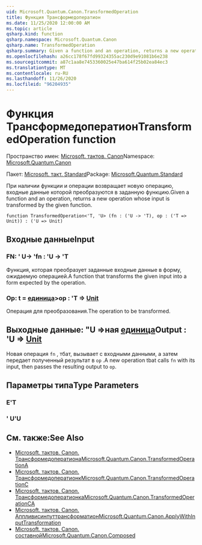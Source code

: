 ```yaml
---
uid: Microsoft.Quantum.Canon.TransformedOperation
title: Функция Трансформедоператион
ms.date: 11/25/2020 12:00:00 AM
ms.topic: article
qsharp.kind: function
qsharp.namespace: Microsoft.Quantum.Canon
qsharp.name: TransformedOperation
qsharp.summary: Given a function and an operation, returns a new operation whose input is transformed by the given function.
ms.openlocfilehash: a26cc178f67fd99324355ac230d9e91081b6e238
ms.sourcegitcommit: a87c1aa8e7453360025e47ba614f25b02ea84ec3
ms.translationtype: MT
ms.contentlocale: ru-RU
ms.lasthandoff: 11/26/2020
ms.locfileid: "96204935"
---
```

# <a name="transformedoperation-function"></a><span data-ttu-id="455af-102">Функция Трансформедоператион</span><span class="sxs-lookup"><span data-stu-id="455af-102">TransformedOperation function</span></span>

<span data-ttu-id="455af-103">Пространство имен: [Microsoft. тактов. Canon](xref:Microsoft.Quantum.Canon)</span><span class="sxs-lookup"><span data-stu-id="455af-103">Namespace: [Microsoft.Quantum.Canon](xref:Microsoft.Quantum.Canon)</span></span>

<span data-ttu-id="455af-104">Пакет: [Microsoft. такт. Standard](https://nuget.org/packages/Microsoft.Quantum.Standard)</span><span class="sxs-lookup"><span data-stu-id="455af-104">Package: [Microsoft.Quantum.Standard](https://nuget.org/packages/Microsoft.Quantum.Standard)</span></span>


<span data-ttu-id="455af-105">При наличии функции и операции возвращает новую операцию, входные данные которой преобразуются в заданную функцию.</span><span class="sxs-lookup"><span data-stu-id="455af-105">Given a function and an operation, returns a new operation whose input is transformed by the given function.</span></span>

```qsharp
function TransformedOperation<'T, 'U> (fn : ('U -> 'T), op : ('T => Unit)) : ('U => Unit)
```


## <a name="input"></a><span data-ttu-id="455af-106">Входные данные</span><span class="sxs-lookup"><span data-stu-id="455af-106">Input</span></span>

### <a name="fn--u---t"></a><span data-ttu-id="455af-107">FN: ' U-> '</span><span class="sxs-lookup"><span data-stu-id="455af-107">fn : 'U -> 'T</span></span>

<span data-ttu-id="455af-108">Функция, которая преобразует заданные входные данные в форму, ожидаемую операцией.</span><span class="sxs-lookup"><span data-stu-id="455af-108">A function that transforms the given input into a form expected by the operation.</span></span>


### <a name="op--t--unit"></a><span data-ttu-id="455af-109">Op: t = [единица](xref:microsoft.quantum.lang-ref.unit)></span><span class="sxs-lookup"><span data-stu-id="455af-109">op : 'T => [Unit](xref:microsoft.quantum.lang-ref.unit)</span></span> 

<span data-ttu-id="455af-110">Операция для преобразования.</span><span class="sxs-lookup"><span data-stu-id="455af-110">The operation to be transformed.</span></span>



## <a name="output--u--unit"></a><span data-ttu-id="455af-111">Выходные данные: "U =>ная [единица](xref:microsoft.quantum.lang-ref.unit)</span><span class="sxs-lookup"><span data-stu-id="455af-111">Output : 'U => [Unit](xref:microsoft.quantum.lang-ref.unit)</span></span> 

<span data-ttu-id="455af-112">Новая операция `fn` , тбат, вызывает с входными данными, а затем передает полученный результат в `op` .</span><span class="sxs-lookup"><span data-stu-id="455af-112">A new operation tbat calls `fn` with its input, then passes the resulting output to `op`.</span></span>

## <a name="type-parameters"></a><span data-ttu-id="455af-113">Параметры типа</span><span class="sxs-lookup"><span data-stu-id="455af-113">Type Parameters</span></span>

### <a name="t"></a><span data-ttu-id="455af-114">Е</span><span class="sxs-lookup"><span data-stu-id="455af-114">'T</span></span>


### <a name="u"></a><span data-ttu-id="455af-115">' U</span><span class="sxs-lookup"><span data-stu-id="455af-115">'U</span></span>



## <a name="see-also"></a><span data-ttu-id="455af-116">См. также:</span><span class="sxs-lookup"><span data-stu-id="455af-116">See Also</span></span>

- [<span data-ttu-id="455af-117">Microsoft. тактов. Canon. Трансформедоператиона</span><span class="sxs-lookup"><span data-stu-id="455af-117">Microsoft.Quantum.Canon.TransformedOperationA</span></span>](xref:Microsoft.Quantum.Canon.TransformedOperationA)
- [<span data-ttu-id="455af-118">Microsoft. тактов. Canon. Трансформедоператионк</span><span class="sxs-lookup"><span data-stu-id="455af-118">Microsoft.Quantum.Canon.TransformedOperationC</span></span>](xref:Microsoft.Quantum.Canon.TransformedOperationC)
- [<span data-ttu-id="455af-119">Microsoft. тактов. Canon. Трансформедоператионка</span><span class="sxs-lookup"><span data-stu-id="455af-119">Microsoft.Quantum.Canon.TransformedOperationCA</span></span>](xref:Microsoft.Quantum.Canon.TransformedOperationCA)
- [<span data-ttu-id="455af-120">Microsoft. тактов. Canon. Аппливисинпуттрансформатион</span><span class="sxs-lookup"><span data-stu-id="455af-120">Microsoft.Quantum.Canon.ApplyWithInputTransformation</span></span>](xref:Microsoft.Quantum.Canon.ApplyWithInputTransformation)
- [<span data-ttu-id="455af-121">Microsoft. тактов. Canon. составной</span><span class="sxs-lookup"><span data-stu-id="455af-121">Microsoft.Quantum.Canon.Composed</span></span>](xref:Microsoft.Quantum.Canon.Composed)